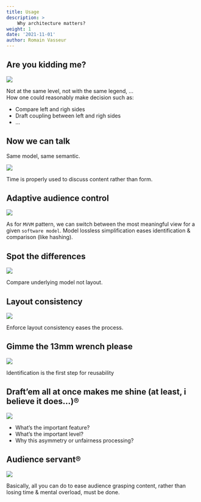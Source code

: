 ```yaml
---
title: Usage
description: >
    Why architecture matters?
weight: 1
date: '2021-11-01'
author: Romain Vasseur
---
```


## Are you kidding me?  

![](/assets/compare-wrong.svg)

Not at the same level, not with the same legend, ...   
How one could reasonably make decision such as:
- Compare left and righ sides
- Draft coupling between left and righ sides
- ...

## Now we can talk

Same model, same semantic. 

![](/assets/compare-good.svg)

Time is properly used to discuss content rather than form.

## Adaptive audience control

![](/assets/adaptive.svg)

As for `MVVM` pattern, we can switch between the most meaningful view for a given `software model`. Model lossless simplification eases identification & comparison (like hashing).

## Spot the differences

![](/assets/spot.svg)

Compare underlying model not layout.

## Layout consistency

![](/assets/compare-best.svg)

Enforce layout consistency eases the process.

## Gimme the 13mm wrench please

![](/assets/pattern.svg)

Identification is the first step for reusability

## Draft’em all at once makes me shine (at least, i believe it does…)®

![](/assets/consistency.svg)

- What’s the important feature?  
- What’s the important level?  
- Why this asymmetry or unfairness processing?

## Audience servant®

![](/assets/scope.svg)

Basically, all you can do to ease audience grasping content, rather than losing time & mental overload, must be done.
